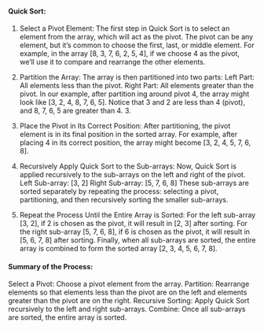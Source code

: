 #### Quick Sort:

1. Select a Pivot Element:
   The first step in Quick Sort is to select an element from the array, which will act as the pivot. The pivot can be any element, but it’s common to choose the first, last, or middle element.
   For example, in the array [8, 3, 7, 6, 2, 5, 4], if we choose 4 as the pivot, we’ll use it to compare and rearrange the other elements.

2. Partition the Array:
   The array is then partitioned into two parts:
   Left Part: All elements less than the pivot.
   Right Part: All elements greater than the pivot.
   In our example, after partition ing around pivot 4, the array might look like [3, 2, 4, 8, 7, 6, 5].
   Notice that 3 and 2 are less than 4 (pivot), and 8, 7, 6, 5 are greater than 4. 3.

3. Place the Pivot in Its Correct Position:
   After partitioning, the pivot element is in its final position in the sorted array.
   For example, after placing 4 in its correct position, the array might become [3, 2, 4, 5, 7, 6, 8].

4. Recursively Apply Quick Sort to the Sub-arrays:
   Now, Quick Sort is applied recursively to the sub-arrays on the left and right of the pivot.
   Left Sub-array: [3, 2]
   Right Sub-array: [5, 7, 6, 8]
   These sub-arrays are sorted separately by repeating the process: selecting a pivot, partitioning, and then recursively sorting the smaller sub-arrays.

5. Repeat the Process Until the Entire Array is Sorted:
   For the left sub-array [3, 2], if 2 is chosen as the pivot, it will result in [2, 3] after sorting.
   For the right sub-array [5, 7, 6, 8], if 6 is chosen as the pivot, it will result in [5, 6, 7, 8] after sorting.
   Finally, when all sub-arrays are sorted, the entire array is combined to form the sorted array [2, 3, 4, 5, 6, 7, 8].

#### Summary of the Process:

Select a Pivot: Choose a pivot element from the array.
Partition: Rearrange elements so that elements less than the pivot are on the left and elements greater than the pivot are on the right.
Recursive Sorting: Apply Quick Sort recursively to the left and right sub-arrays.
Combine: Once all sub-arrays are sorted, the entire array is sorted.
